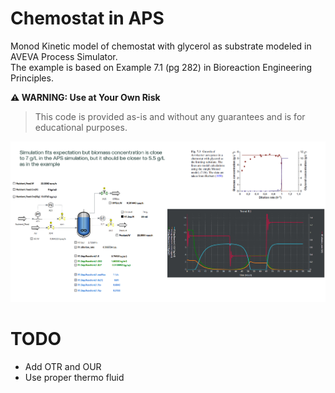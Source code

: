 # Chemostat in APS

Monod Kinetic model of chemostat with glycerol as substrate modeled in AVEVA Process Simulator.  
The example is based on Example 7.1 (pg 282) in Bioreaction Engineering Principles.  

**⚠️ WARNING: Use at Your Own Risk**  
>
> This code is provided as-is and without any guarantees and is for educational purposes.  

<p align="center">
  <img src="aps.png" width="800">
</p>


# TODO
* Add OTR and OUR
* Use proper thermo fluid
